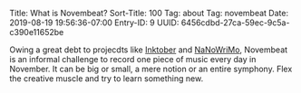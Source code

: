 Title: What is Novembeat?
Sort-Title: 100
Tag: about
Tag: novembeat
Date: 2019-08-19 19:56:36-07:00
Entry-ID: 9
UUID: 6456cdbd-27ca-59ec-9c5a-c390e11652be

Owing a great debt to projecdts like [Inktober](https://inktober.com/) and [NaNoWriMo](https://nanowrimo.org/), Novembeat is an informal challenge to record one piece of music every day in November. It can be big or small, a mere notion or an entire symphony. Flex the creative muscle and try to learn something new.
